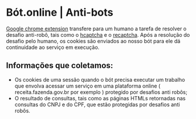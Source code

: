 # Bót.online | Anti-bots

[Google chrome extension](https://bót.online) transfere para um humano a tarefa de resolver o desafio
anti-robô, tais como o [hcaptcha](https://www.hcaptcha.com) e o [recaptcha](https://www.google.com/recaptcha). Após
a resolução do desafio pelo humano, os cookies são enviados ao nosso bót para ele dá continuidade ao serviço em execução.

## Informações que coletamos:
- Os cookies de uma sessão quando o bót precisa executar um trabalho que envolva acessar um serviço em uma
plataforma online ( receita.fazenda.gov.br por exemplo ) protegido por desafios anti robôs;
- O resultado de consultas, tais como as páginas HTMLs retornadas nas consultas do CNPJ e do CPF, que estão
protegidas por desafios anti robôs.
